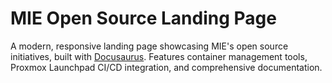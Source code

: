 # MIE Open Source Landing Page

A modern, responsive landing page showcasing MIE's open source initiatives, built with [Docusaurus](https://docusaurus.io/). Features container management tools, Proxmox Launchpad CI/CD integration, and comprehensive documentation.